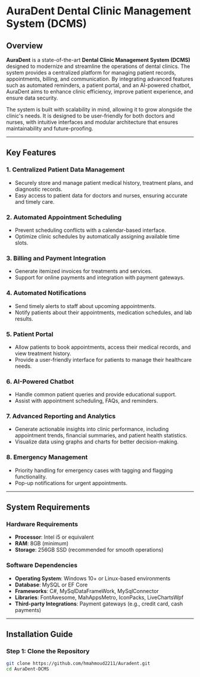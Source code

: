 # AuraDent Dental Clinic Management System (DCMS)

## Overview

**AuraDent** is a state-of-the-art **Dental Clinic Management System (DCMS)** designed to modernize and streamline the operations of dental clinics. The system provides a centralized platform for managing patient records, appointments, billing, and communication. By integrating advanced features such as automated reminders, a patient portal, and an AI-powered chatbot, AuraDent aims to enhance clinic efficiency, improve patient experience, and ensure data security.

The system is built with scalability in mind, allowing it to grow alongside the clinic's needs. It is designed to be user-friendly for both doctors and nurses, with intuitive interfaces and modular architecture that ensures maintainability and future-proofing.

---

## Key Features

### 1. **Centralized Patient Data Management**
   - Securely store and manage patient medical history, treatment plans, and diagnostic records.
   - Easy access to patient data for doctors and nurses, ensuring accurate and timely care.

### 2. **Automated Appointment Scheduling**
   - Prevent scheduling conflicts with a calendar-based interface.
   - Optimize clinic schedules by automatically assigning available time slots.

### 3. **Billing and Payment Integration**
   - Generate itemized invoices for treatments and services.
   - Support for online payments and integration with payment gateways.

### 4. **Automated Notifications**
   - Send timely alerts to staff about upcoming appointments.
   - Notify patients about their appointments, medication schedules, and lab results.

### 5. **Patient Portal**
   - Allow patients to book appointments, access their medical records, and view treatment history.
   - Provide a user-friendly interface for patients to manage their healthcare needs.

### 6. **AI-Powered Chatbot**
   - Handle common patient queries and provide educational support.
   - Assist with appointment scheduling, FAQs, and reminders.

### 7. **Advanced Reporting and Analytics**
   - Generate actionable insights into clinic performance, including appointment trends, financial summaries, and patient health statistics.
   - Visualize data using graphs and charts for better decision-making.

### 8. **Emergency Management**
   - Priority handling for emergency cases with tagging and flagging functionality.
   - Pop-up notifications for urgent appointments.

---

## System Requirements

### Hardware Requirements
- **Processor**: Intel i5 or equivalent
- **RAM**: 8GB (minimum)
- **Storage**: 256GB SSD (recommended for smooth operations)

### Software Dependencies
- **Operating System**: Windows 10+ or Linux-based environments
- **Database**: MySQL or EF Core
- **Frameworks**: C#, MySqlDataFrameWork, MySqlConnector
- **Libraries**: FontAwesome, MahAppsMetro, IconPacks, LiveChartsWpf
- **Third-party Integrations**: Payment gateways (e.g., credit card, cash payments)

---

## Installation Guide

### Step 1: Clone the Repository
   ```bash
   git clone https://github.com/hmahmoud2211/Auradent.git
   cd AuraDent-DCMS
